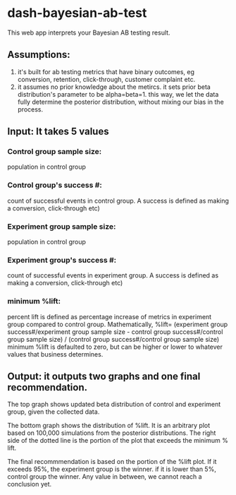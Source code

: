 # dash-bayesian-ab-test
This web app interprets your Bayesian AB testing result.  

## Assumptions: 
1. it's built for ab testing metrics that have binary outcomes, eg conversion, retention, click-through, customer complaint etc.
2. it assumes no prior knowledge about the metircs. it sets prior beta distribution's parameter to be alpha=beta=1. this way,  we let the data fully determine the posterior distribution, without mixing our bias in the process.


## Input: It takes 5 values

### Control group sample size: 
population in control group

### Control group's success #: 
count of successful events in control group. A success is defined as making a conversion, click-through etc) 

### Experiment group sample size: 
population in control group

### Experiment group's success #: 
count of successful events in experiment group. A success is defined as making a conversion, click-through etc) 

### minimum %lift:
percent lift is defined as percentage increase of metrics in experiment group compared to control group. Mathematically,
%lift= (experiment group success#/experiment group sample size - control group success#/control group sample size) / (control group success#/control group sample size)
minimum %lift is defaulted to zero, but can be higher or lower to whatever values that business determines.

## Output: it outputs two graphs and one final recommendation.

The top graph shows updated beta distribution of control and experiment group, given the collected data.

The bottom graph shows the distribution of %lift. It is an arbitrary plot based on 100,000 simulations from the posterior distributions. The right side of the dotted line is the portion of the plot that exceeds the minimum % lift. 

The final recommmendation is based on the portion of the %lift plot.  If it exceeds 95%, the experiment group is the winner. if it is lower than 5%, control group the winner. Any value in between,  we cannot reach a conclusion yet.
